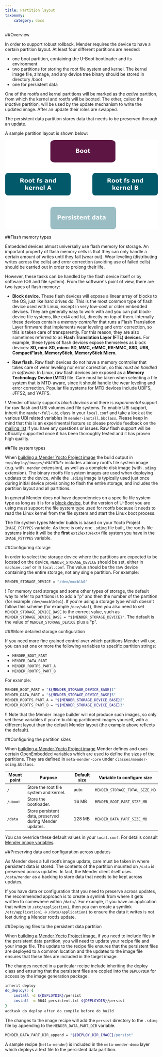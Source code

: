```yaml
---
title: Partition layout
taxonomy:
    category: docs
---
```


##Overview

In order to support robust rollback, Mender requires the device to have a certain partition layout.
At least four different partitions are needed:
* one boot partition, containing the U-Boot bootloader and its environment
* two partitions for storing the root file system and kernel. The kernel image file, zImage, and any device tree binary should be stored in directory /boot
* one for persistent data

One of the rootfs and kernel partitions will be marked as the *active* partition, from which the kernel and rootfs will be booted.
The other, called the *inactive* partition, will be used by the update mechanism to write the updated image.
After an update their roles are swapped.

The persistent data partition stores data that needs to be preserved through an update.

A sample partition layout is shown below:

![Mender client partition layout](mender_client_partition_layout.png)


##Flash memory types

Embedded devices almost universally use flash memory for storage.
An important property of flash memory cells is that they can only
handle a certain amount of writes until they fail (wear out).
Wear leveling (distributing writes across the cells)
and error correction (avoiding use of failed cells) should be carried out
in order to prolong their life.

However, these tasks can be handled by the flash device itself
or by software (OS and file system). From the software's point of view,
there are two types of flash memory:

* **Block device.** These flash devices will expose a linear array of
blocks to the OS, just like hard drives do. This is the most common
type of flash device used with Linux, except in very low-cost or older embedded devices.
They are generally easy to work with and you can put block-device file systems,
like ext4 and fat, directly on top of them. Internally these devices contain
a *memory controller* that runs a Flash Translation Layer firmware that implements
wear leveling and error correction, so this is taken care of transparently. For this
reason, they are also sometimes referred to as **Flash Translation Layer (FTL) devices**.
For example, these types of flash devices expose themselves as block devices: **SD, mini-SD, micro-SD,
MMC, eMMC, RS-MMC, SSD, USB, CompactFlash, MemoryStick, MemoryStick Micro**.

* **Raw flash.** Raw flash devices do not have a memory controller
that takes care of wear leveling nor error correction, so this *must be handled in software*.
In Linux, raw flash devices are exposed as a **Memory Technology Device (MTD)** file.
Care must be taken when selecting a file system that is MTD-aware, since
it should handle the wear leveling and error correction.
Popular file systems for MTD devices include UBIFS, JFFS2, and YAFFS.

! Mender officially supports  *block devices* and there is *experimental* support for raw flash and UBI volumes and file systems. To enable UBI support, inherit the `mender-full-ubi` class in your `local.conf` and take a look at the various UBI related variables in `mender-install.bbclass`. Please keep in mind that this is an experimental feature so please provide feedback on the [mailing list](https://groups.google.com/a/lists.mender.io/forum?target=_blank#!forum/mender) if you have any questions or issues. Raw flash support will be officially supported once it has been thoroughly tested and it has proven high quality.


##File system types

When [building a Mender Yocto Project image](../../artifacts/building-mender-yocto-image) the build output in `tmp/deploy/images/<MACHINE>` includes a binary rootfs file system image (e.g. with `.mender` extension), as well as a complete disk image (with `.sdimg` extension). The binary rootfs file system images are used when deploying updates to the device, while the `.sdimg` image is typically used just once during initial device provisioning to flash the entire storage, and includes the partition layout and all partitions.

In general Mender does not have dependencies on a specific file system type as long as it is for a [block device](#flash-memory-types), but the version of U-Boot you are using must support the file system type used for rootfs because it needs to read the Linux kernel from the file system and start the Linux boot process.

The file system types Mender builds is based on your Yocto Project `IMAGE_FSTYPES` variable. As there is only one `.sdimg` file built, the rootfs file systems inside it will be the **first** `ext2`/`ext3`/`ext4` file system you have in the `IMAGE_FSTYPES` variable.


##Configuring storage

In order to select the storage device where the partitions are expected to be located on the device, `MENDER_STORAGE_DEVICE` should be set, either in `machine.conf` or in `local.conf`. The value should be the raw device containing the entire storage, not any single partition. For example:

```bash
MENDER_STORAGE_DEVICE = "/dev/mmcblk0"
```

! For memory card storage and some other types of storage, the default way to refer to partitions is to add a "p" and then the number of the partition (for example `/dev/mmcblk0p1`). If you're using a storage type which doesn't follow this scheme (for example `/dev/sda1`), then you also need to set `MENDER_STORAGE_DEVICE_BASE` to the correct value, such as `MENDER_STORAGE_DEVICE_BASE = "${MENDER_STORAGE_DEVICE}"`. The default is the value of `MENDER_STORAGE_DEVICE` plus a "p".


###More detailed storage configuration

If you need more fine grained control over which partitions Mender will use, you can set one or more the following variables to specific partition strings:

* `MENDER_BOOT_PART`
* `MENDER_DATA_PART`
* `MENDER_ROOTFS_PART_A`
* `MENDER_ROOTFS_PART_B`

For example:

```bash
MENDER_BOOT_PART = "${MENDER_STORAGE_DEVICE_BASE}1"
MENDER_DATA_PART = "${MENDER_STORAGE_DEVICE_BASE}5"
MENDER_ROOTFS_PART_A = "${MENDER_STORAGE_DEVICE_BASE}2"
MENDER_ROOTFS_PART_B = "${MENDER_STORAGE_DEVICE_BASE}3"
```

!! Note that the Mender image builder will not produce such images, so only set these variables if you're building partitioned images yourself, with a different layout than the default Mender layout (the example above reflects the default).


##Configuring the partition sizes

When [building a Mender Yocto Project image](../../artifacts/building-mender-yocto-image) Mender defines and uses certain OpenEmbedded variables which are used to define the sizes of the partitions. They are defined in `meta-mender-core` under `classes/mender-sdimg.bbclass`.

| Mount point | Purpose                                                 | Default size | Variable to configure size     |
|-------------|---------------------------------------------------------|--------------|--------------------------------|
| `/`         | Store the root file system and kernel.                  | auto         | `MENDER_STORAGE_TOTAL_SIZE_MB` |
| `/uboot`    | Store the bootloader.                                   | 16 MB        | `MENDER_BOOT_PART_SIZE_MB`     |
| `/data`     | Store persistent data, preserved during Mender updates. | 128 MB       | `MENDER_DATA_PART_SIZE_MB`     |


You can override these default values in your `local.conf`. For details consult [Mender image variables](../../artifacts/variables).


##Preserving data and configuration across updates

As Mender does a full rootfs image update, care must be taken in where persistent data is stored. The contents of the partition mounted on `/data` is preserved across updates. In fact, the Mender client itself uses `/data/mender` as a backing to store data that needs to be kept across updates.

If you have data or configuration that you need to preserve across updates, the recommended approach is to create a symlink from where it gets written to somewhere within `/data/`. For example, if you have an application that writes to `/etc/application1`, then you can create a symlink `/etc/application1` -> `/data/application1` to ensure the data it writes is not lost during a Mender rootfs update.

##Deploying files to the persistent data partition

When [building a Mender Yocto Project image](../../artifacts/building-mender-yocto-image), if you need to include files in the persistent data partition, you will need to update your recipe file and your image file.  The update to the recipe file ensures that the persistent files are deployed to a common location and the updates to the image file ensures that these files are included in the target image.

The changes needed in a particular recipe include inheriting the deploy class and ensuring that the persistent files are copied into the `DEPLOYDIR` for access by the image generation package.

```bash
inherit deploy
do_deploy() {
    install -d ${DEPLOYDIR}/persist
    install -m 0644 persistent.txt ${DEPLOYDIR}/persist
}
addtask do_deploy after do_compile before do_build
```

The changes to the image recipe will add the `persist` directory to the `.sdimg` file by appending to the `MENDER_DATA_PART_DIR` variable.

```bash
MENDER_DATA_PART_DIR_append = "${DEPLOY_DIR_IMAGE}/persist"
```

A sample recipe (`hello-mender`) is included in the `meta-mender-demo` layer which deploys a text file to the persistent data partition.
